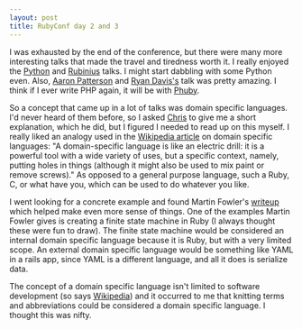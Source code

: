 ```yaml
---
layout: post
title: RubyConf day 2 and 3
---
```


I was exhausted by the end of the conference, but there were many more interesting talks that made the travel and tiredness worth it.  I really enjoyed the [Python](http://www.python.org/) and [Rubinius](http://rubini.us/) talks.  I might start dabbling with some Python even.  Also, [Aaron Patterson](http://tenderlovemaking.com/) and [Ryan Davis's](http://blog.zenspider.com/) talk was pretty amazing.  I think if I ever write PHP again, it will be with [Phuby](http://github.com/tenderlove/phuby).  

So a concept that came up in a lot of talks was domain specific languages.  I'd never heard of them before, so I asked [Chris](http://www.shiftcommathree.com/) to give me a short explanation, which he did, but I figured I needed to read up on this myself.  I really liked an analogy used in the [Wikipedia article](http://en.wikipedia.org/wiki/Domain-specific_language) on domain specific languages: "A domain-specific language is like an electric drill: it is a powerful tool with a wide variety of uses, but a specific context, namely, putting holes in things (although it might also be used to mix paint or remove screws)."  As opposed to a general purpose language, such a Ruby, C, or what have you, which can be used to do whatever you like.

I went looking for a concrete example and found Martin Fowler's [writeup](http://martinfowler.com/dslwip/Intro.html) which helped make even more sense of things.  One of the examples Martin Fowler gives is creating a finite state machine in Ruby (I always thought these were fun to draw).  The finite state machine would be considered an internal domain specific language because it is Ruby, but with a very limited scope.  An external domain specific language would be something like YAML in a rails app, since YAML is a different language, and all it does is serialize data.  

The concept of a domain specific language isn't limited to software development (so says [Wikipedia](http://en.wikipedia.org/wiki/Domain-specific_language#Overview)) and it occurred to me that knitting terms and abbreviations could be considered a domain specific language.  I thought this was nifty.  
